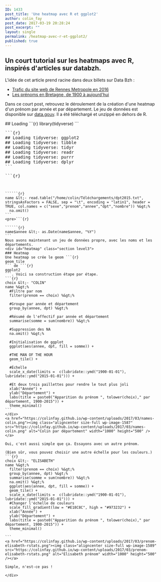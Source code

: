```yaml
---
ID: 1433
post_title: 'Une heatmap avec R et ggplot2'
author: colin_fay
post_date: 2017-03-19 20:28:24
post_excerpt: ""
layout: single
permalink: /heatmap-avec-r-et-ggplot2/
published: true
---
```

## Un court tutorial sur les heatmaps avec R, inspirés d'articles sur databzh.
<!--more-->

L'idée de cet article prend racine dans deux billets sur Data Bzh :
- <a href="http://data-bzh.fr/trafic-web-site-rennes-metropole-2016/">Trafic du site web de Rennes Metropole en 2016</a>
- <a href="http://data-bzh.fr/prenoms-bretagne-1900-aujourdhui/">Les prénoms en Bretagne, de 1900 à aujourd'hui</a>

Dans ce court post, retrouvez le déroulement de la création d'une heatmap d'un prénom par année et par département. Le jeu de données est disponible sur <a href="https://www.data.gouv.fr/fr/datasets/fichier-des-prenoms-edition-2016/">data.gouv</a>. Il a été téléchargé et unzippé en dehors de R.
<div id="loading" class="section level2">
## Loading
```{r} 
library(tidyverse)
```
<pre>```{r} 
## Loading tidyverse: ggplot2
## Loading tidyverse: tibble
## Loading tidyverse: tidyr
## Loading tidyverse: readr
## Loading tidyverse: purrr
## Loading tidyverse: dplyr
```
<pre>```{r} 

``````{r} 

``````{r} 
name &lt;- read.table("/home/colin/Téléchargements/dpt2015.txt", stringsAsFactors = FALSE, sep = "\t", encoding = "latin1", header = TRUE, col.names = c("sexe","prenom","annee","dpt","nombre")) %&gt;%
  na.omit()
```
<pre>```{r} 

``````{r} 
name$annee &lt;- as.Date(name$annee, "%Y")
```
Nous avons maintenant un jeu de données propre, avec les noms et les départements.
<div id="heatmap" class="section level3">
### Heatmap
Une heatmap se crée le geom ```{r} 
geom_tile
``` de ```{r} 
ggplot2
```. Voici sa construction étape par étape.
```{r} 
choix &lt;- "COLIN"
name %&gt;%
  #Filtre par nom
  filter(prenom == choix) %&gt;%
  
  #Groupe par année et département
  group_by(annee, dpt) %&gt;%
  
  #Résumé de l'effectif par année et département
  summarise(somme = sum(nombre)) %&gt;%
  
  #Suppression des NA
  na.omit() %&gt;% 
  
  #Initialisation de ggplot
  ggplot(aes(annee, dpt, fill = somme)) +
  
  #THE MAN OF THE HOUR
  geom_tile() +
  
  #Échelle
  scale_x_date(limits =  c(lubridate::ymd("1900-01-01"), lubridate::ymd("2015-01-01"))) +
  
  #Et deux trois paillettes pour rendre le tout plus joli
  xlab("Année") +
  ylab("Département") +
  labs(title = paste0("Apparition du prénom ", tolower(choix)," par département, 1900-2015")) + 
  theme_minimal()
```
</div>
<a href="https://colinfay.github.io/wp-content/uploads/2017/03/names-colin.png"><img class="aligncenter size-full wp-image-1587" src="https://colinfay.github.io/wp-content/uploads/2017/03/names-colin.png" alt="Colin par département" width="1000" height="500" /></a>

Oui, c'est aussi simple que ça. Essayons avec un autre prénom.

(Bien sûr, vous pouvez choisir une autre échelle pour les couleurs.)
```{r} 
choix &lt;- "ELISABETH"
name %&gt;%
  filter(prenom == choix) %&gt;%
  group_by(annee, dpt) %&gt;%
  summarise(somme = sum(nombre)) %&gt;%
  na.omit() %&gt;% 
  ggplot(aes(annee, dpt, fill = somme)) +
  geom_tile() +
  scale_x_date(limits =  c(lubridate::ymd("1900-01-01"), lubridate::ymd("2015-01-01"))) +
  #Changer l'échelle de couleurs
  scale_fill_gradient(low = "#E18C8C", high = "#973232") +
  xlab("Année") +
  ylab("Département") +
  labs(title = paste0("Apparition du prénom ", tolower(choix)," par département, 1900-2015")) + 
  theme_minimal()

```
<a href="https://colinfay.github.io/wp-content/uploads/2017/03/prenom-elisabeth-rstats.png"><img class="aligncenter size-full wp-image-1589" src="https://colinfay.github.io/wp-content/uploads/2017/03/prenom-elisabeth-rstats.png" alt="Elisabeth prénom" width="1000" height="500" /></a>

Simple, n'est-ce pas !

</div>
